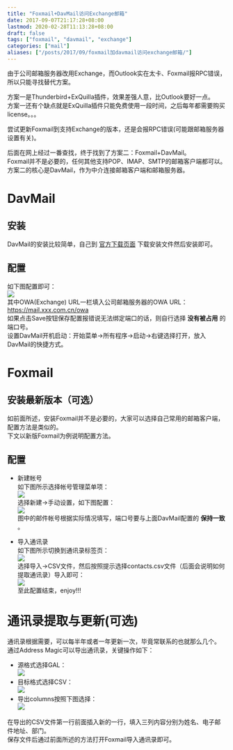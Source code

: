 ```yaml
---
title: "Foxmail+DavMail访问Exchange邮箱"
date: 2017-09-07T21:17:28+08:00
lastmod: 2020-02-28T11:13:28+08:00
draft: false
tags: ["foxmail", "davmail", "exchange"]
categories: ["mail"]
aliases: ["/posts/2017/09/foxmail加davmail访问exchange邮箱/"]
---
```


由于公司邮箱服务器改用Exchange，而Outlook实在太卡、Foxmail报RPC错误，所以只能寻找替代方案。
<!--more-->
方案一是Thunderbird+ExQuilla插件，效果差强人意，比Outlook要好一点。  
方案一还有个缺点就是ExQuilla插件只能免费使用一段时间，之后每年都需要购买license。。。  

尝试更新Foxmail到支持Exchange的版本，还是会报RPC错误(可能跟邮箱服务器设置有关)。  

后面在网上经过一番查找，终于找到了方案二：Foxmail+DavMail。  
Foxmail并不是必要的，任何其他支持POP、IMAP、SMTP的邮箱客户端都可以。  
方案二的核心是DavMail，作为中介连接邮箱客户端和邮箱服务器。  

# DavMail
## 安装
DavMail的安装比较简单，自己到
[官方下载页面](http://davmail.sourceforge.net/download.html)
下载安装文件然后安装即可。

## 配置
如下图配置即可：  
![](/images/170907_DavMailCfg.png)  
其中OWA(Exchange) URL一栏填入公司邮箱服务器的OWA URL： https://mail.xxx.com.cn/owa  
如果点击Save按钮保存配置报错说无法绑定端口的话，则自行选择 **没有被占用** 的端口号。  
设置DavMail开机启动：开始菜单->所有程序->启动->右键选择打开，放入DavMail的快捷方式。  

# Foxmail
## 安装最新版本（可选）
如前面所述，安装Foxmail并不是必要的，大家可以选择自己常用的邮箱客户端，配置方法是类似的。  
下文以新版Foxmail为例说明配置方法。

## 配置
- 新建帐号  
如下图所示选择帐号管理菜单项：  
![](/images/170907_FoxmailCfg_menu.png)  
选择新建->手动设置，如下图配置：  
![](/images/170907_FoxmailCfg_account.png)  
图中的邮件帐号根据实际情况填写，端口号要与上面DavMail配置的 **保持一致** 。  

- 导入通讯录  
如下图所示切换到通讯录标签页：  
![](/images/170907_FoxmailCfg_tab.png)  
选择导入->CSV文件，然后按照提示选择contacts.csv文件（后面会说明如何提取通讯录）导入即可：  
![](/images/170907_FoxmailCfg_contacts.png)  
至此配置结束，enjoy!!!  

# 通讯录提取与更新(可选)
通讯录根据需要，可以每半年或者一年更新一次，毕竟常联系的也就那么几个。  
通过Address Magic可以导出通讯录，关键操作如下：  

- 源格式选择GAL：  
  ![](/images/170907_AddrMagic_src.png)
- 目标格式选择CSV：  
  ![](/images/170907_AddrMagic_dst.png)
- 导出columns按照下图选择：  
  ![](/images/170907_AddrMagic_col.png)

在导出的CSV文件第一行前面插入新的一行，填入三列内容分别为姓名、电子邮件地址、部门。  
保存文件后通过前面所述的方法打开Foxmail导入通讯录即可。
